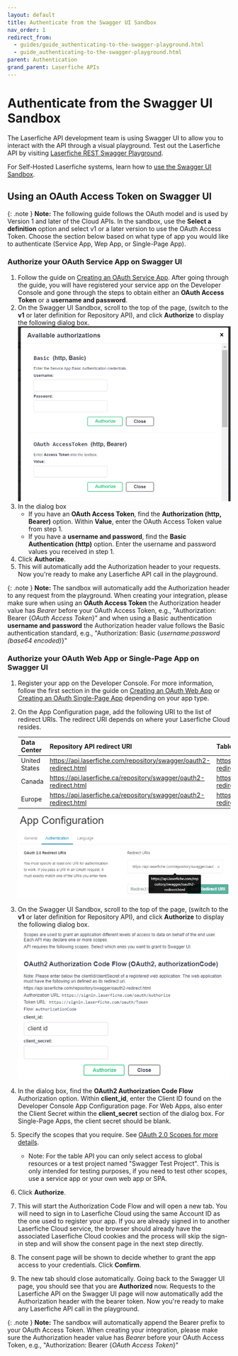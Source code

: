 ```yaml
---
layout: default
title: Authenticate from the Swagger UI Sandbox
nav_order: 1
redirect_from:
  - guides/guide_authenticating-to-the-swagger-playground.html
  - guide_authenticating-to-the-swagger-playground.html
parent: Authentication
grand_parent: Laserfiche APIs
---
```


<!--© 2024 Laserfiche.
See LICENSE-DOCUMENTATION and LICENSE-CODE in the project root for license information.-->

# Authenticate from the Swagger UI Sandbox

The Laserfiche API development team is using Swagger UI to allow you to interact with the API through a visual playground. Test out the Laserfiche API by visiting [Laserfiche REST Swagger Playground](../../playground/).

For Self-Hosted Laserfiche systems, learn how to [use the Swagger UI Sandbox](../../server/#authenticating-with-the-self-hosted-laserfiche-api).

## Using an OAuth Access Token on Swagger UI

{: .note }
**Note:** The following guide follows the OAuth model and is used by Version 1 and later of the Cloud APIs. In the sandbox, use the **Select a definition** option and select v1 or a later version to use the OAuth Access Token. Choose the section below based on what type of app you would like to authenticate (Service App, Wep App, or Single-Page App).

### Authorize your OAuth Service App on Swagger UI

1. Follow the guide on [Creating an OAuth Service App](../guide_oauth-service/). After going through the guide, you will have registered your service app on the Developer Console and gone through the steps to obtain either an **OAuth Access Token** or a **username and password**.
1. On the Swagger UI Sandbox, scroll to the top of the page, (switch to the **v1** or later definition for Repository API), and click **Authorize** to display the following dialog box. ![](./assets/images/api-swagger-04.png)
1. In the dialog box
   - If you have an **OAuth Access Token**, find the **Authorization (http, Bearer)** option. Within **Value**, enter the OAuth Access Token value from step 1.
   - If you have a **username and password**, find the **Basic Authentication (http)** option. Enter the username and password values you received in step 1.
1. Click **Authorize**.
1. This will automatically add the Authorization header to your requests. Now you're ready to make any Laserfiche API call in the playground.

{: .note }
**Note:** The sandbox will automatically add the Authorization header to any request from the playground. When creating your integration, please make sure when using an **OAuth Access Token** the Authorization header value has _Bearer_ before your OAuth Access Token, e.g., "Authorization: Bearer {_OAuth Access Token_}" and when using a Basic authentication **username and password** the Authorization header value follows the Basic authentication standard, e.g., "Authorization: Basic {_username:password (base64 encoded)_}"

### Authorize your OAuth Web App or Single-Page App on Swagger UI

1. Register your app on the Developer Console. For more information, follow the first section in the guide on [Creating an OAuth Web App](../guide_oauth-webapp) or [Creating an OAuth Single-Page App](../guide_oauth-spa) depending on your app type.
1. On the App Configuration page, add the following URI to the list of redirect URIs. The redirect URI depends on where your Laserfiche Cloud resides.

    | Data Center | Repository API redirect URI | Table API URI |
    | --- | --- | --- |
    | United States | https://api.laserfiche.com/repository/swagger/oauth2-redirect.html | https://api.laserfiche.com/odata4/swagger/oauth2-redirect.html |
    | Canada | https://api.laserfiche.ca/repository/swagger/oauth2-redirect.html | https://api.laserfiche.ca/odata4/swagger/oauth2-redirect.html |
    | Europe | https://api.laserfiche.ca/repository/swagger/oauth2-redirect.html | https://api.eu.laserfiche.com/odata4/swagger/oauth2-redirect.html |
    
    ![](./assets/images/api-swagger-oauth-web-app-01.png)
1. On the Swagger UI Sandbox, scroll to the top of the page, (switch to the **v1** or later definition for Repository API), and click **Authorize** to display the following dialog box. ![](./assets/images/api-swagger-oauth-web-app-02.png)
1. In the dialog box, find the **OAuth2 Authorization Code Flow** Authorization option. Within **client_id**, enter the Client ID found on the Developer Console App Configuration page. For Web Apps, also enter the Client Secret within the **client_secret** section of the dialog box. For Single-Page Apps, the client secret should be blank.
1. Specify the scopes that you require. See [OAuth 2.0 Scopes for more details](./../guide_oauth_2.0_scopes/).
    - Note: For the table API you can only select access to global resources or a test project named "Swagger Test Project". This is only intended for testing purposes, if you need to test other scopes, use a service app or your own web app or SPA.
1. Click **Authorize**.
1. This will start the Authorization Code Flow and will open a new tab. You will need to sign in to Laserfiche Cloud using the same Account ID as the one used to register your app. If you are already signed in to another Laserfiche Cloud service, the browser should already have the associated Laserfiche Cloud cookies and the process will skip the sign-in step and will show the consent page in the next step directly.
1. The consent page will be shown to decide whether to grant the app access to your credentials. Click **Confirm**.
1. The new tab should close automatically. Going back to the Swagger UI page, you should see that you are **Authorized** now. Requests to the Laserfiche API on the Swagger UI page will now automatically add the Authorization header with the bearer token. Now you're ready to make any Laserfiche API call in the playground.

{: .note }
**Note:** The sandbox will automatically append the Bearer prefix to your OAuth Access Token. When creating your integration, please make sure the Authorization header value has _Bearer_ before your OAuth Access Token, e.g., "Authorization: Bearer {_OAuth Access Token_}"
